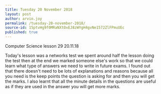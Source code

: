 ```yaml
---
title: Tuesday 20 November 2018
layout: post
author: arvin.joy
permalink: /tuesday-20-november-2018/
source-id: 15ptvHg9f0MRaNXtOxEJ8zWYgH4gvNe1572ZlFPmuUEc
published: true
---
```

Computer Science lesson 29                                            20.11.18

Today's lesson was a networks test we spent around half the lesson doing the test then at the end we marked someone else's work so that we could learn what type of answers we need to write in future exams. I found out that there doesn't need to be lots of explanations and reasons because all you need is the keep points the question is asking for and then you will get the marks. I also learnt that all the minute details in the questions are useful as if they are used in the answer you will get more marks.

